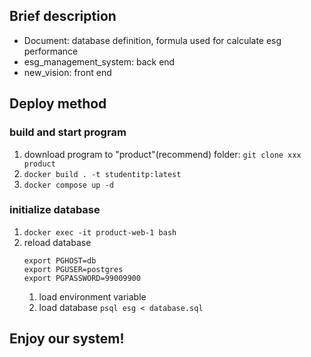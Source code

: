 ## Brief description

* Document: database definition, formula used for calculate esg performance
* esg_management_system: back end
* new_vision: front end

## Deploy method

### build and start program

1. download program to "product"(recommend) folder: `git clone xxx product`
2. `docker build . -t studentitp:latest`
3. `docker compose up -d`

### initialize database

1. `docker exec -it product-web-1 bash`
2. reload database
   ```
   export PGHOST=db
   export PGUSER=postgres
   export PGPASSWORD=99009900
   ```
    1. load environment variable
    2. load database `psql esg < database.sql`

## Enjoy our system!